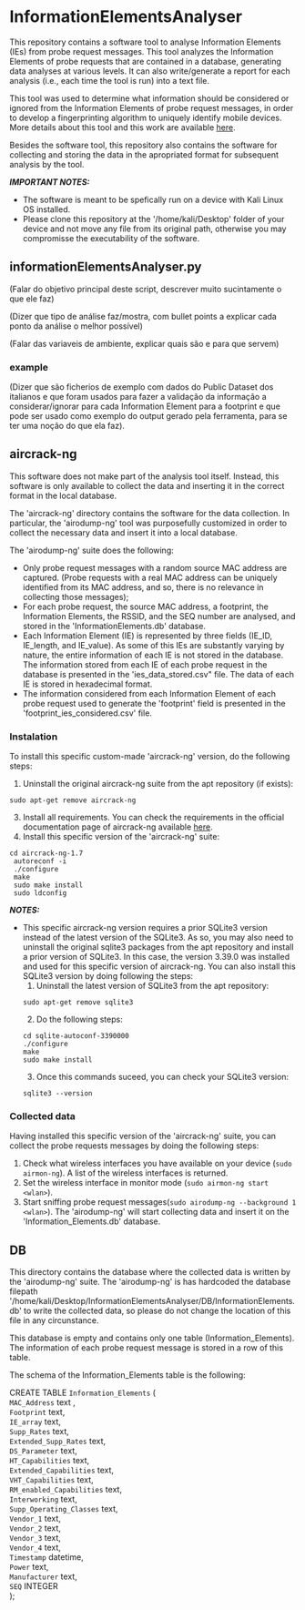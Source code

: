 # InformationElementsAnalyser

This repository contains a software tool to analyse Information Elements (IEs) from probe request messages.
This tool analyzes the Information Elements of probe requests that are contained in a database, generating data analyses at various levels. 
It can also write/generate a report for each analysis (i.e., each time the tool is run) into a text file.

This tool was used to determine what information should be considered or ignored from the Information Elements of probe request messages, in order to develop a fingerprinting algorithm to uniquely identify mobile devices. More details about this tool and this work are available [here](https://repositorio.iscte-iul.pt/handle/10071/29505).

Besides the software tool, this repository also contains the software for collecting and storing the data in the apropriated format for subsequent analysis by the tool.

***IMPORTANT NOTES:***
 * The software is meant to be spefically run on a device with Kali Linux OS installed.
 * Please clone this repository at the '/home/kali/Desktop' folder of your device and not move any file from its original path, otherwise you may compromisse the executability of the software.
 

## informationElementsAnalyser.py

(Falar do objetivo principal deste script, descrever muito sucintamente o que ele faz)

(Dizer que tipo de análise faz/mostra, com bullet points a explicar cada ponto da análise o melhor possível)

(Falar das variaveis de ambiente, explicar quais são e para que servem)

### example

(Dizer que são ficherios de exemplo com dados do Public Dataset dos italianos e que foram usados para fazer a validação da informação a considerar/ignorar para cada Information Element para a footprint e que pode ser usado como exemplo do output gerado pela ferramenta, para se ter uma noção do que ela faz).
    
## aircrack-ng

 This software does not make part of the analysis tool itself. Instead, this software is only available to collect the data and inserting it in the correct format in the local database.
 
The 'aircrack-ng' directory contains the software for the data collection. In particular, the 'airodump-ng' tool was purposefully customized in order to collect the necessary data and insert it into a local database.

The 'airodump-ng' suite does the following:
* Only probe request messages with a random source MAC address are captured. (Probe requests with a real MAC address can be uniquely identified from its MAC address, and so, there is no relevance in collecting those messages);
* For each probe request, the source MAC address, a footprint, the Information Elements, the RSSID, and the SEQ number are analysed, and stored in the 'InformationElements.db' database.
* Each Information Element (IE) is represented by three fields (IE_ID, IE_length, and IE_value). As some of this IEs are substantly varying by nature, the entire information of each IE is not stored in the database. The information stored from each IE of each probe request in the database is presented in the 'ies_data_stored.csv" file. The data of each IE is stored in hexadecimal format.
* The information considered from each Information Element of each probe request used to generate the 'footprint' field is presented in the 'footprint_ies_considered.csv' file.

### Instalation

To install this specific custom-made 'aircrack-ng' version, do the following steps:
1. Uninstall the original aircrack-ng suite from the apt repository (if exists):
```
sudo apt-get remove aircrack-ng
```
3. Install all requirements. You can check the requirements in the official documentation page of aircrack-ng available [here](https://www.aircrack-ng.org/doku.php?id=install_aircrack#installing_aircrack-ng_from_source).
4. Install this specific version of the 'aircrack-ng' suite:
```
cd aircrack-ng-1.7
 autoreconf -i
 ./configure
 make
 sudo make install
 sudo ldconfig
```

***NOTES:***
* This specific aircrack-ng version requires a prior SQLite3 version instead of the latest version of the SQLite3. As so, you may also need to uninstall the original sqlite3 packages from the apt repository and install a prior version of SQLite3. In this case, the version 3.39.0 was installed and used for this specific version of aircrack-ng. You can also install this SQLite3 version by doing following the steps:
  1. Uninstall the latest version of SQLite3 from the apt repository:
  ```
  sudo apt-get remove sqlite3
  ```
  2. Do the following steps:
  ```
  cd sqlite-autoconf-3390000
  ./configure
  make
  sudo make install
  ```
  3. Once this commands suceed, you can check your SQLite3 version:
  ```
  sqlite3 --version
  ```

### Collected data

Having installed this specific version of the 'aircrack-ng' suite, you can collect the probe requests messages by doing the following steps:
1. Check what wireless interfaces you have available on your device (```sudo airmon-ng```). A list of the wireless interfaces is returned.
2. Set the wireless interface in monitor mode (```sudo airmon-ng start <wlan>```).
3. Start sniffing probe request messages(```sudo airodump-ng --background 1 <wlan>```). The 'airodump-ng' will start collecting data and insert it on the 'Information_Elements.db' database.

## DB

This directory contains the database where the collected data is written by the 'airodump-ng' suite. The 'airodump-ng' is has hardcoded the database filepath '/home/kali/Desktop/InformationElementsAnalyser/DB/InformationElements.db' to write the collected data, so please do not change the location of this file in any circunstance.

This database is empty and contains only one table (Information_Elements). The information of each probe request message is stored in a row of this table.

The schema of the Information_Elements table is the following:

CREATE TABLE `Information_Elements` ( \
 `MAC_Address`  text , \
 `Footprint` text, \
 `IE_array` text, \
 `Supp_Rates` text, \
 `Extended_Supp_Rates` text, \
 `DS_Parameter` text, \
 `HT_Capabilities` text, \
 `Extended_Capabilities` text, \
 `VHT_Capabilities` text, \
 `RM_enabled_Capabilities` text, \
 `Interworking` text, \
 `Supp_Operating_Classes` text, \
 `Vendor_1` text, \
 `Vendor_2` text, \
 `Vendor_3` text, \
 `Vendor_4` text, \
 `Timestamp` datetime, \
 `Power` text, \
 `Manufacturer` text, \
 `SEQ` INTEGER \
);









